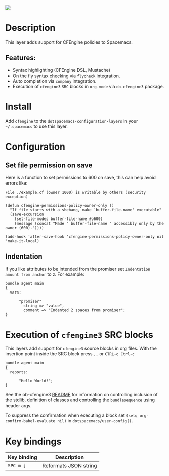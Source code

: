 ![](./img/agent.png)

# Description

This layer adds support for CFEngine policies to Spacemacs.

## Features:

-   Syntax highlighting (CFEngine DSL, Mustache)
-   On the fly syntax checking via `flycheck` integration.
-   Auto completion via `company` integration.
-   Execution of `cfengine3` `SRC` blocks in `org-mode` via
    `ob-cfengine3` package.

# Install

Add `cfengine` to the `dotspacemacs-configuration-layers` in your
`~/.spacemacs` to use this layer.

# Configuration

## Set file permission on save

Here is a function to set permissions to 600 on save, this can help
avoid errors like:

`File ./example.cf (owner 1000) is writable by others (security exception)`

``` elisp
(defun cfengine-permissions-policy-owner-only ()
  "If file starts with a shebang, make `buffer-file-name' executable"
  (save-excursion
    (set-file-modes buffer-file-name #o600)
    (message (concat "Made " buffer-file-name " accessibly only by the owner (600)."))))

(add-hook 'after-save-hook 'cfengine-permissions-policy-owner-only nil 'make-it-local)
```

## Indentation

If you like attributes to be intended from the promiser set
`Indentation amount
from anchor` to `2`. For example:

``` cfengine3
bundle agent main
{
  vars:

      "promiser"
        string => "value",
        comment => "Indented 2 spaces from promiser";
}
```

# Execution of `cfengine3` SRC blocks

This layers add support for `cfengine3` source blocks in org files. With
the insertion point inside the SRC block press `,,` or `CTRL-c Ctrl-c`

``` cfengine3
bundle agent main
{
  reports:

      "Hello World!";
}
```

See the ob-cfengine3
[README](https://github.com/nickanderson/ob-cfengine3/blob/master/README.org)
for information on controlling inclusion of the stdlib, definition of
classes and controlling the `bundlesequence` using header args.

To suppress the confirmation when executing a block set
`(setq org-confirm-babel-evaluate nil)` in `dotspacemacs/user-config()`.

# Key bindings

| Key binding | Description           |
|-------------|-----------------------|
| `SPC m j`   | Reformats JSON string |
